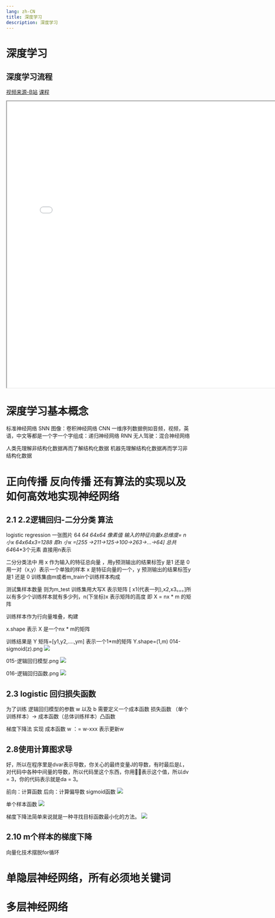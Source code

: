 ```yaml
---
lang: zh-CN
title: 深度学习
description: 深度学习
---
```


# 深度学习


## 深度学习流程

[视频来源-B站](https://www.bilibili.com/video/BV1FT4y1E74V/?p=3&spm_id_from=pageDriver&vd_source=010173c6f35c758e74dd6593e5722af0)
[课程](https://www.coursera.org/learn/neural-networks-deep-learning#instructors)

<iframe src="/pdf/Deeplearning深度学习笔记v5.6.pdf" width=780 height =780></iframe>



# 深度学习基本概念

标准神经网络 SNN
图像：卷积神经网络 CNN
一维序列数据例如音频，视频，英语，中文等都是一个字一个字组成：递归神经网络 RNN
无人驾驶：混合神经网络

人类先理解非结构化数据再而了解结构化数据
机器先理解结构化数据再而学习非结构化数据

# 正向传播 反向传播 还有算法的实现以及如何高效地实现神经网络

## 2.1 2.2逻辑回归-二分分类 算法

logistic regression
一张图片 64 *64
64x64 像素值
输入的特征向量x总维度= n小x 64x64x3=1288  即n 小x =[255 ->211->125->100->263->...->64] 总共64*64*3个元素 直接用n表示

二分分类法中
用 x 作为输入的特征总向量 ，用y预测输出的结果标签y 是1 还是 0
用一对（x,y）表示一个单独的样本
x 是特征向量的一个，y 预测输出的结果标签y 是1 还是 0
训练集由m或者m_train个训练样本构成

测试集样本数量 则为m_test
训练集用大写X 表示矩阵 [ x1(代表一列),x2,x3。。。]所以有多少个训练样本就有多少列，n(下坐标)x 表示矩阵的高度
即 X = nx * m 的矩阵

训练样本作为行向量堆叠，构建

x.shape 表示 X 是一个nx * m的矩阵

训练结果是 Y 矩阵=[y1,y2,....,ym]
表示一个1*m的矩阵
Y.shape=(1,m)
014-sigmoid(z).png
![](/images/system/DeepLean/014-sigmoid(z).png)

015-逻辑回归模型.png
![](/images/system/DeepLean/015-逻辑回归模型.png)

016-逻辑回归函数.png
![](/images/system/DeepLean/016-逻辑回归函数.png)

## 2.3 logistic 回归损失函数

为了训练 逻辑回归模型的参数 w 以及 b
需要定义一个成本函数
损失函数 （单个训练样本）-> 成本函数（总体训练样本）凸函数

梯度下降法 实现 成本函数
w ：= w-xxx
表示更新w

## 2.8使用计算图求导

好，所以在程序里是dvar表示导数，你关心的最终变量J的导数，有时最后是𝐿，对代码中各种中间量的导数，所以代码里这个东西，你用􀀂􀀁表示这个值，所以dv = 3，你的代码表示就是da = 3。

前向：计算函数
后向：计算偏导数
sigmoid函数
![](/images/system/DeepLean/017-sigmoid函数.png)

单个样本函数
![](/images/system/DeepLean/018-几个重要函数.png)

梯度下降法简单来说就是一种寻找目标函数最小化的方法。
![](/images/system/DeepLean/019-逻辑回归和梯度下降法.png)

## 2.10 m个样本的梯度下降
向量化技术摆脱for循环


# 单隐层神经网络，所有必须地关键词

# 多层神经网络
